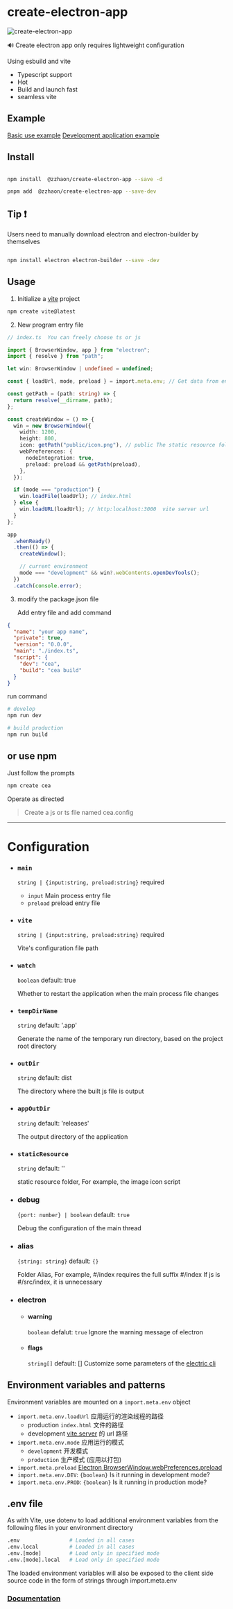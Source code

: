 # create-electron-app

![create-electron-app](https://img.shields.io/npm/v/@zzhaon/create-electron-app?color=red&label=create-electron-app)

🔊 Create electron app only requires lightweight configuration

Using esbuild and vite

- Typescript support
- Hot
- Build and launch fast
- seamless vite

## Example

[Basic use example](https://github.com/zhaogongchengsi/create-electron-app/tree/master/packages/example)
[Development application example](https://github.com/zhaogongchengsi/picture-preview)

## Install

```sh

npm install  @zzhaon/create-electron-app --save -d

pnpm add  @zzhaon/create-electron-app --save-dev

```

## Tip ❗

Users need to manually download electron and electron-builder by themselves

```sh

npm install electron electron-builder --save -dev

```

## Usage

1. Initialize a [vite](https://cn.vitejs.dev/guide/#scaffolding-your-first-vite-project) project

```sh
npm create vite@latest
```

2. New program entry file

```ts
// index.ts  You can freely choose ts or js

import { BrowserWindow, app } from "electron";
import { resolve } from "path";

let win: BrowserWindow | undefined = undefined;

const { loadUrl, mode, preload } = import.meta.env; // Get data from environment variables

const getPath = (path: string) => {
  return resolve(__dirname, path);
};

const createWindow = () => {
  win = new BrowserWindow({
    width: 1200,
    height: 800,
    icon: getPath("public/icon.png"), // public The static resource folder you set up
    webPreferences: {
      nodeIntegration: true,
      preload: preload && getPath(preload),
    },
  });

  if (mode === "production") {
    win.loadFile(loadUrl); // index.html
  } else {
    win.loadURL(loadUrl); // http:localhost:3000  vite server url
  }
};

app
  .whenReady()
  .then(() => {
    createWindow();

    // current environment
    mode === "development" && win?.webContents.openDevTools();
  })
  .catch(console.error);
```

3. modify the package.json file

   Add entry file and add command

```json
{
  "name": "your app name",
  "private": true,
  "version": "0.0.0",
  "main": "./index.ts",
  "script": {
    "dev": "cea",
    "build": "cea build"
  }
}
```

run command

```sh
# develop
npm run dev

# build production
npm run build
```

## or use npm

Just follow the prompts

```sh
npm create cea
```

Operate as directed

> Create a js or ts file named cea.config

---

# Configuration

- ### `main`
  `string | {input:string, preload:string}` required
  - `input` Main process entry file
  - `preload` preload entry file
- ### `vite`

  `string | {input:string, preload:string}` required

  Vite's configuration file path

- ### `watch`

  `boolean` default: true

  Whether to restart the application when the main process file changes

- ### `tempDirName`

  `string` default: '.app'

  Generate the name of the temporary run directory, based on the project root directory

- ### `outDir`

  `string` default: dist

  The directory where the built js file is output

- ### `appOutDir`

  `string` default: 'releases'

  The output directory of the application

- ### `staticResource`

  `string` default: ''

  static resource folder, For example, the image icon script

- ### debug

  `{port: number} | boolean` default: `true`

  Debug the configuration of the main thread

- ### alias

  `{string: string}` default: `{}`

  Folder Alias, For example, #/index requires the full suffix #/index If js is #/src/index, it is unnecessary

- ### electron
  - #### warning
    `boolean` defalut: `true`
    Ignore the warning message of electron
  - #### flags
    `string[]` default: []
    Customize some parameters of the [electric cli](https://www.electronjs.org/zh/docs/latest/api/command-line-switches)

## Environment variables and patterns

Environment variables are mounted on a `import.meta.env` object

- `import.meta.env.loadUrl` 应用运行的渲染线程的路径
  - production `index.html` 文件的路径
  - development [vite.server](https://vitejs.cn/vite3-cn/config/server-options.html#server-port) 的 url 路径
- `import.meta.env.mode` 应用运行的模式
  - `development` 开发模式
  - `production` 生产模式 (应用以打包)
- `import.meta.preload` [Electron BrowserWindow.webPreferences.preload](https://www.electronjs.org/zh/docs/latest/api/context-bridge#exposing-node-global-symbols)
- `import.meta.env.DEV`: `{boolean}` Is it running in development mode?
- `import.meta.env.PROD`: `{boolean}` Is it running in production mode?

## .env file

As with Vite, use dotenv to load additional environment variables from the following files in your environment directory

```sh
.env                # Loaded in all cases
.env.local          # Loaded in all cases
.env.[mode]         # Load only in specified mode
.env.[mode].local   # Load only in specified mode

```

The loaded environment variables will also be exposed to the client side source code in the form of strings through import.meta.env

### [Documentation](https://github.com/zhaogongchengsi/create-electron-app)
